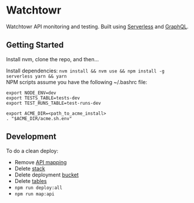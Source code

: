# Watchtowr

Watchtowr API monitoring and testing. Built using [Serverless](https://serverless.com) and [GraphQL](http://graphql.org).

## Getting Started

Install nvm, clone the repo, and then...

Install dependencies: `nvm install && nvm use && npm install -g serverless yarn && yarn`  
NPM scripts assume you have the following ~/.bashrc file:  
```
export NODE_ENV=dev
export TESTS_TABLE=tests-dev
export TEST_RUNS_TABLE=test-runs-dev

export ACME_DIR=<path_to_acme_install>
. "$ACME_DIR/acme.sh.env"
```

## Development

To do a clean deploy:

- Remove [API mapping](https://us-west-2.console.aws.amazon.com/apigateway/home?region=us-west-2#/custom-domain-names/api.watchtowr.io)
- Delete [stack](https://us-west-2.console.aws.amazon.com/cloudformation/home?region=us-west-2#/stacks?filter=active&tab=events)
- Delete deployment [bucket](https://console.aws.amazon.com/s3/home?region=us-west-2)
- Delete [tables](https://us-west-2.console.aws.amazon.com/dynamodb/home?region=us-west-2)
- `npm run deploy:all`
- `npm run map:api`
